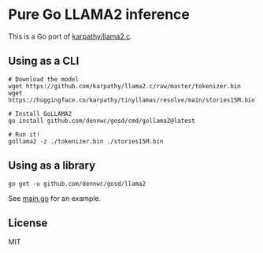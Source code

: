 # Pure Go LLAMA2 inference

This is a Go port of [karpathy/llama2.c](https://github.com/karpathy/llama2.c).

## Using as a CLI

```shell
# Download the model
wget https://github.com/karpathy/llama2.c/raw/master/tokenizer.bin
wget https://huggingface.co/karpathy/tinyllamas/resolve/main/stories15M.bin

# Install GoLLAMA2
go install github.com/dennwc/gosd/cmd/gollama2@latest

# Run it!
gollama2 -z ./tokenizer.bin ./stories15M.bin
```

## Using as a library

```shell
go get -u github.com/dennwc/gosd/llama2
```

See [main.go](./main.go) for an example.

## License

MIT